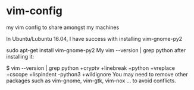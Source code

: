 # vim-config
my vim config to share amongst my machines

In Ubuntu/Lubuntu 16.04, I have success with installing vim-gnome-py2

sudo apt-get install vim-gnome-py2
My vim --version | grep python after installing it:

$ vim --version | grep python
+cryptv          +linebreak       +python          +vreplace
+cscope          +lispindent      -python3         +wildignore
You may need to remove other packages such as vim-gnome, vim-gtk, vim-nox ... to avoid conflicts.
